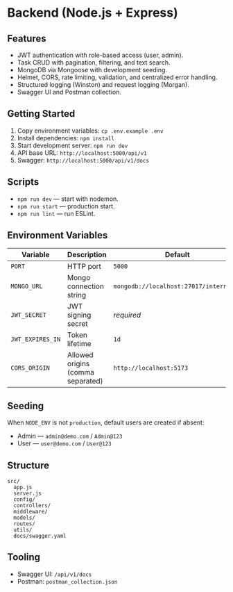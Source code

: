 # Backend (Node.js + Express)

## Features
- JWT authentication with role-based access (user, admin).
- Task CRUD with pagination, filtering, and text search.
- MongoDB via Mongoose with development seeding.
- Helmet, CORS, rate limiting, validation, and centralized error handling.
- Structured logging (Winston) and request logging (Morgan).
- Swagger UI and Postman collection.

## Getting Started
1. Copy environment variables: `cp .env.example .env`
2. Install dependencies: `npm install`
3. Start development server: `npm run dev`
4. API base URL: `http://localhost:5000/api/v1`
5. Swagger: `http://localhost:5000/api/v1/docs`

## Scripts
- `npm run dev` — start with nodemon.
- `npm run start` — production start.
- `npm run lint` — run ESLint.

## Environment Variables
| Variable | Description | Default |
| --- | --- | --- |
| `PORT` | HTTP port | `5000` |
| `MONGO_URL` | Mongo connection string | `mongodb://localhost:27017/intern_api` |
| `JWT_SECRET` | JWT signing secret | _required_ |
| `JWT_EXPIRES_IN` | Token lifetime | `1d` |
| `CORS_ORIGIN` | Allowed origins (comma separated) | `http://localhost:5173` |

## Seeding
When `NODE_ENV` is not `production`, default users are created if absent:
- Admin — `admin@demo.com` / `Admin@123`
- User — `user@demo.com` / `User@123`

## Structure
```
src/
  app.js
  server.js
  config/
  controllers/
  middleware/
  models/
  routes/
  utils/
  docs/swagger.yaml
```

## Tooling
- Swagger UI: `/api/v1/docs`
- Postman: `postman_collection.json`
